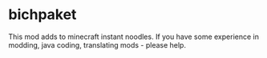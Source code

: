 # bichpaket
This mod adds to minecraft instant noodles. If you have some experience in modding, java coding, translating mods - please help.
